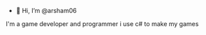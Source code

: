 - 👋 Hi, I’m @arsham06

I'm a game developer and programmer i use c# to make my games

<!---
arsham06/arsham06 is a ✨ special ✨ repository because its `README.md` (this file) appears on your GitHub profile.
You can click the Preview link to take a look at your changes.
--->
